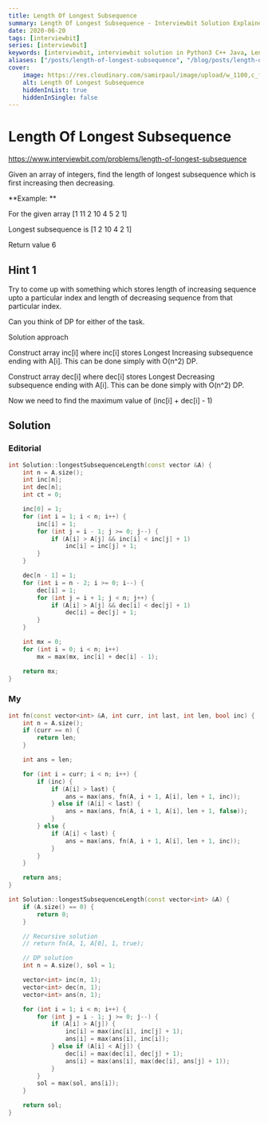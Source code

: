 ```yaml
---
title: Length Of Longest Subsequence
summary: Length Of Longest Subsequence - Interviewbit Solution Explained
date: 2020-06-20
tags: [interviewbit]
series: [interviewbit]
keywords: [interviewbit, interviewbit solution in Python3 C++ Java, Length Of Longest Subsequence solution]
aliases: ["/posts/length-of-longest-subsequence", "/blog/posts/length-of-longest-subsequence", "/length-of-longest-subsequence"]
cover:
    image: https://res.cloudinary.com/samirpaul/image/upload/w_1100,c_fit,co_rgb:FFFFFF,l_text:Arial_70_bold:Length Of Longest Subsequence - Solution Explained/problem-solving.webp
    alt: Length Of Longest Subsequence
    hiddenInList: true
    hiddenInSingle: false
---
```


# Length Of Longest Subsequence

https://www.interviewbit.com/problems/length-of-longest-subsequence




Given an array of integers, find the length of longest subsequence which is first increasing then decreasing.

**Example: **

For the given array [1 11 2 10 4 5 2 1]

Longest subsequence is [1 2 10 4 2 1]

Return value 6

## Hint 1

Try to come up with something which stores length of increasing sequence upto a particular index and length of decreasing sequence from that particular index.

Can you think of DP for either of the task.

Solution approach

Construct array inc[i] where inc[i] stores Longest Increasing subsequence ending with A[i].
This can be done simply with O(n^2) DP.

Construct array dec[i] where dec[i] stores Longest Decreasing subsequence ending with A[i].
This can be done simply with O(n^2) DP.

Now we need to find the maximum value of (inc[i] + dec[i] - 1)

## Solution

### Editorial

```cpp
int Solution::longestSubsequenceLength(const vector &A) {
    int n = A.size();
    int inc[n];
    int dec[n];
    int ct = 0;

    inc[0] = 1;
    for (int i = 1; i < n; i++) {
        inc[i] = 1;
        for (int j = i - 1; j >= 0; j--) {
            if (A[i] > A[j] && inc[i] < inc[j] + 1)
                inc[i] = inc[j] + 1;
        }
    }

    dec[n - 1] = 1;
    for (int i = n - 2; i >= 0; i--) {
        dec[i] = 1;
        for (int j = i + 1; j < n; j++) {
            if (A[i] > A[j] && dec[i] < dec[j] + 1)
                dec[i] = dec[j] + 1;
        }
    }

    int mx = 0;
    for (int i = 0; i < n; i++)
        mx = max(mx, inc[i] + dec[i] - 1);

    return mx;
}
```
### My

```cpp
int fn(const vector<int> &A, int curr, int last, int len, bool inc) {
    int n = A.size();
    if (curr == n) {
        return len;
    }

    int ans = len;

    for (int i = curr; i < n; i++) {
        if (inc) {
            if (A[i] > last) {
                ans = max(ans, fn(A, i + 1, A[i], len + 1, inc));
            } else if (A[i] < last) {
                ans = max(ans, fn(A, i + 1, A[i], len + 1, false));
            }
        } else {
            if (A[i] < last) {
                ans = max(ans, fn(A, i + 1, A[i], len + 1, inc));
            }
        }
    }

    return ans;
}

int Solution::longestSubsequenceLength(const vector<int> &A) {
    if (A.size() == 0) {
        return 0;
    }

    // Recursive solution
    // return fn(A, 1, A[0], 1, true);

    // DP solution
    int n = A.size(), sol = 1;

    vector<int> inc(n, 1);
    vector<int> dec(n, 1);
    vector<int> ans(n, 1);

    for (int i = 1; i < n; i++) {
        for (int j = i - 1; j >= 0; j--) {
            if (A[i] > A[j]) {
                inc[i] = max(inc[i], inc[j] + 1);
                ans[i] = max(ans[i], inc[i]);
            } else if (A[i] < A[j]) {
                dec[i] = max(dec[i], dec[j] + 1);
                ans[i] = max(ans[i], max(dec[i], ans[j] + 1));
            }
        }
        sol = max(sol, ans[i]);
    }

    return sol;
}
```